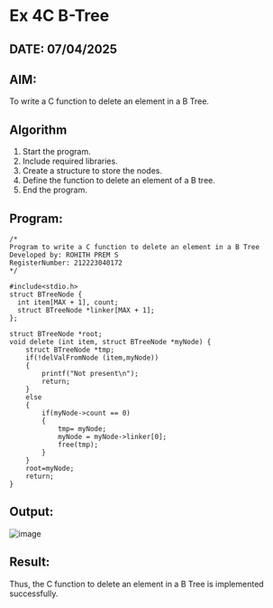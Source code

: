 # Ex 4C B-Tree
## DATE: 07/04/2025
## AIM:
To write a C function to delete an element in a B Tree.

## Algorithm
1. Start the program.
2. Include required libraries.
3. Create a structure to store the nodes.
4. Define the function to delete an element of a B tree.
5. End the program.

## Program:
```
/*
Program to write a C function to delete an element in a B Tree
Developed by: ROHITH PREM S
RegisterNumber: 212223040172
*/

#include<stdio.h>
struct BTreeNode {
  int item[MAX + 1], count;
  struct BTreeNode *linker[MAX + 1];
};

struct BTreeNode *root;
void delete (int item, struct BTreeNode *myNode) {
    struct BTreeNode *tmp;
    if(!delValFromNode (item,myNode))
    {
        printf("Not present\n");
        return;
    }
    else
    {
        if(myNode->count == 0)
        {
            tmp= myNode;
            myNode = myNode->linker[0];
            free(tmp);
        }
    }
    root=myNode;
    return;
}
```

## Output:

![image](https://github.com/user-attachments/assets/af7c94cf-62a1-4cb9-ba1f-b3b0c4ef738a)

## Result:
Thus, the C function to delete an element in a B Tree is implemented successfully.

